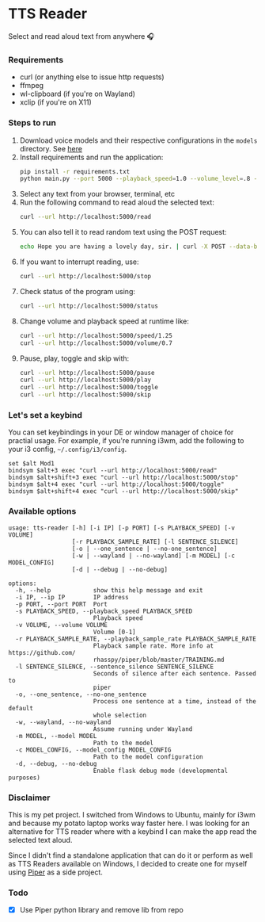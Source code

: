 # TTS Reader
Select and read aloud text from anywhere 🎧

### Requirements
- curl (or anything else to issue http requests)
- ffmpeg
- wl-clipboard (if you're on Wayland)
- xclip (if you're on X11)

### Steps to run
1. Download voice models and their respective configurations in the `models` directory. See [here](https://github.com/rhasspy/piper/blob/master/VOICES.md)
2. Install requirements and run the application:
    ```bash
    pip install -r requirements.txt 
    python main.py --port 5000 --playback_speed=1.0 --volume_level=.8 --model models/yourmodel.onnx --model_config models/yourmodel.onnx.json --wayland
    ```
3. Select any text from your browser, terminal, etc
4. Run the following command to read aloud the selected text:
    ```bash
    curl --url http://localhost:5000/read
    ```
5. You can also tell it to read random text using the POST request:
    ```bash
    echo Hope you are having a lovely day, sir. | curl -X POST --data-binary @- -H 'Content-Type: application/octet-stream' localhost:5000/read
    ```
6. If you want to interrupt reading, use:
    ```bash
    curl --url http://localhost:5000/stop
    ```
7. Check status of the program using:
    ```bash
    curl --url http://localhost:5000/status
    ```
8. Change volume and playback speed at runtime like:
    ```bash
    curl --url http://localhost:5000/speed/1.25
    curl --url http://localhost:5000/volume/0.7
    ```
9. Pause, play, toggle and skip with:
    ```bash
    curl --url http://localhost:5000/pause
    curl --url http://localhost:5000/play
    curl --url http://localhost:5000/toggle
    curl --url http://localhost:5000/skip
    ```
    
### Let's set a keybind
You can set keybindings in your DE or window manager of choice for practial usage. For example, if you're running i3wm, add the following to your i3 config, `~/.config/i3/config`.
```shell
set $alt Mod1
bindsym $alt+3 exec "curl --url http://localhost:5000/read"
bindsym $alt+shift+3 exec "curl --url http://localhost:5000/stop"
bindsym $alt+4 exec "curl --url http://localhost:5000/toggle"
bindsym $alt+shift+4 exec "curl --url http://localhost:5000/skip"
```

### Available options
```
usage: tts-reader [-h] [-i IP] [-p PORT] [-s PLAYBACK_SPEED] [-v VOLUME]
                  [-r PLAYBACK_SAMPLE_RATE] [-l SENTENCE_SILENCE]
                  [-o | --one_sentence | --no-one_sentence]
                  [-w | --wayland | --no-wayland] [-m MODEL] [-c MODEL_CONFIG]
                  [-d | --debug | --no-debug]

options:
  -h, --help            show this help message and exit
  -i IP, --ip IP        IP address
  -p PORT, --port PORT  Port
  -s PLAYBACK_SPEED, --playback_speed PLAYBACK_SPEED
                        Playback speed
  -v VOLUME, --volume VOLUME
                        Volume [0-1]
  -r PLAYBACK_SAMPLE_RATE, --playback_sample_rate PLAYBACK_SAMPLE_RATE
                        Playback sample rate. More info at https://github.com/
                        rhasspy/piper/blob/master/TRAINING.md
  -l SENTENCE_SILENCE, --sentence_silence SENTENCE_SILENCE
                        Seconds of silence after each sentence. Passed to
                        piper
  -o, --one_sentence, --no-one_sentence
                        Process one sentence at a time, instead of the default
                        whole selection
  -w, --wayland, --no-wayland
                        Assume running under Wayland
  -m MODEL, --model MODEL
                        Path to the model
  -c MODEL_CONFIG, --model_config MODEL_CONFIG
                        Path to the model configuration
  -d, --debug, --no-debug
                        Enable flask debug mode (developmental purposes)
```

### Disclaimer
This is my pet project. I switched from Windows to Ubuntu, mainly for i3wm and because my potato laptop works way faster here.
I was looking for an alternative for TTS reader where with a keybind I can make the app read the selected text aloud.

Since I didn't find a standalone application that can do it or perform as well as TTS Readers available on Windows, I decided to create one for myself using [Piper](https://github.com/rhasspy/piper) as a side project.

### Todo
- [x] Use Piper python library and remove lib from repo
